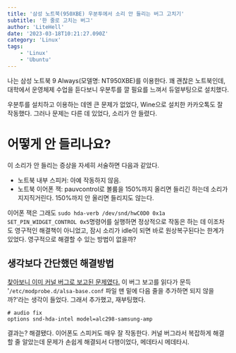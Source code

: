 ```yaml
---
title: '삼성 노트북(950XBE) 우분투에서 소리 안 들리는 버그 고치기'
subtitle: '한 줄로 고치는 버그'
author: 'LiteHell'
date: '2023-03-18T10:21:27.090Z'
category: 'Linux'
tags:
    - 'Linux'
    - 'Ubuntu'
---
```

나는 삼성 노트북 9 Always(모델명: NT950XBE)를 이용한다. 꽤 괜찮은 노트북인데, 대학에서 운영체제 수업을 듣다보니 우분투를 깔 필요를 느껴서 듀얼부팅으로 설치했다.

우분투를 설치하고 이용하는 데엔 큰 문제가 없었다, Wine으로 설치한 카카오톡도 잘 작동했다. 그러나 문제는 다른 데 있었다, 소리가 안 들렸다.

# 어떻게 안 들리나요?
이 소리가 안 들리는 증상을 자세히 서술하면 다음과 같았다.
 - 노트북 내부 스피커: 아예 작동하지 않음.
 - 노트북 이어폰 잭: pauvcontrol로 볼륨을 150%까지 올리면 들리긴 하는데 소리가 지지직거린다. 150%까지 안 올리면 들리지도 않는다.

이어폰 잭은 그래도 `sudo hda-verb /dev/snd/hwC0D0 0x1a SET_PIN_WIDGET_CONTROL 0x5`명령어를 실행하면 정상적으로 작동은 하는 데 이조차도 영구적인 해결책이 아니었고, 잠시 소리가 idle이 되면 바로 원상복구된다는 한계가 있었다. 영구적으로 해결할 수 있는 방법이 없을까?

## 생각보다 간단했던 해결방법
[찾아보니 이미 커널 버그로 보고된 문제였다.](https://bugs.launchpad.net/ubuntu/+source/linux/+bug/1851518?comments=all) 이 버그 보고를 읽다가 문득 '`/etc/modprobe.d/alsa-base.conf` 파일 맨 밑에 다음 줄을 추가하면 되지 않을까?'라는 생각이 들었다. 그래서 추가했고, 재부팅했다.

```
# audio fix
options snd-hda-intel model=alc298-samsung-amp
```

결과는? 해결됐다. 이어폰도 스피커도 매우 잘 작동한다. 커널 버그라서 복잡하게 해결할 줄 알았는데 문제가 손쉽게 해결되서 다행이었다, 메데타시 메데타시.